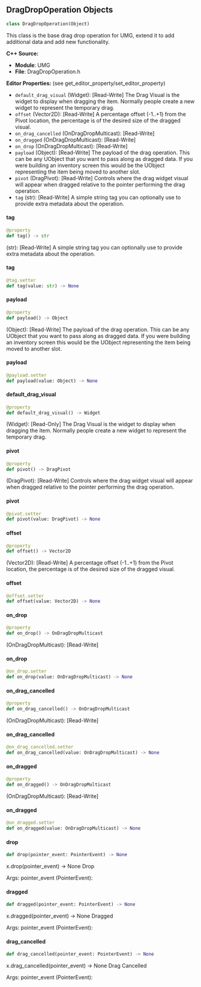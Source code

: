 ## DragDropOperation Objects

```python
class DragDropOperation(Object)
```

This class is the base drag drop operation for UMG, extend it to add additional data and add new functionality.

**C++ Source:**

- **Module**: UMG
- **File**: DragDropOperation.h

**Editor Properties:** (see get_editor_property/set_editor_property)

- ``default_drag_visual`` (Widget):  [Read-Write] The Drag Visual is the widget to display when dragging the item.  Normally people create a new widget to represent the
  temporary drag.
- ``offset`` (Vector2D):  [Read-Write] A percentage offset (-1..+1) from the Pivot location, the percentage is of the desired size of the dragged visual.
- ``on_drag_cancelled`` (OnDragDropMulticast):  [Read-Write]
- ``on_dragged`` (OnDragDropMulticast):  [Read-Write]
- ``on_drop`` (OnDragDropMulticast):  [Read-Write]
- ``payload`` (Object):  [Read-Write] The payload of the drag operation.  This can be any UObject that you want to pass along as dragged data.  If you
  were building an inventory screen this would be the UObject representing the item being moved to another slot.
- ``pivot`` (DragPivot):  [Read-Write] Controls where the drag widget visual will appear when dragged relative to the pointer performing
  the drag operation.
- ``tag`` (str):  [Read-Write] A simple string tag you can optionally use to provide extra metadata about the operation.

<a id="unreal.DragDropOperation.tag"></a>

#### tag

```python
@property
def tag() -> str
```

(str):  [Read-Write] A simple string tag you can optionally use to provide extra metadata about the operation.

<a id="unreal.DragDropOperation.tag"></a>

#### tag

```python
@tag.setter
def tag(value: str) -> None
```

<a id="unreal.DragDropOperation.payload"></a>

#### payload

```python
@property
def payload() -> Object
```

(Object):  [Read-Write] The payload of the drag operation.  This can be any UObject that you want to pass along as dragged data.  If you
were building an inventory screen this would be the UObject representing the item being moved to another slot.

<a id="unreal.DragDropOperation.payload"></a>

#### payload

```python
@payload.setter
def payload(value: Object) -> None
```

<a id="unreal.DragDropOperation.default_drag_visual"></a>

#### default_drag_visual

```python
@property
def default_drag_visual() -> Widget
```

(Widget):  [Read-Only] The Drag Visual is the widget to display when dragging the item.  Normally people create a new widget to represent the
temporary drag.

<a id="unreal.DragDropOperation.pivot"></a>

#### pivot

```python
@property
def pivot() -> DragPivot
```

(DragPivot):  [Read-Write] Controls where the drag widget visual will appear when dragged relative to the pointer performing
the drag operation.

<a id="unreal.DragDropOperation.pivot"></a>

#### pivot

```python
@pivot.setter
def pivot(value: DragPivot) -> None
```

<a id="unreal.DragDropOperation.offset"></a>

#### offset

```python
@property
def offset() -> Vector2D
```

(Vector2D):  [Read-Write] A percentage offset (-1..+1) from the Pivot location, the percentage is of the desired size of the dragged visual.

<a id="unreal.DragDropOperation.offset"></a>

#### offset

```python
@offset.setter
def offset(value: Vector2D) -> None
```

<a id="unreal.DragDropOperation.on_drop"></a>

#### on_drop

```python
@property
def on_drop() -> OnDragDropMulticast
```

(OnDragDropMulticast):  [Read-Write]

<a id="unreal.DragDropOperation.on_drop"></a>

#### on_drop

```python
@on_drop.setter
def on_drop(value: OnDragDropMulticast) -> None
```

<a id="unreal.DragDropOperation.on_drag_cancelled"></a>

#### on_drag_cancelled

```python
@property
def on_drag_cancelled() -> OnDragDropMulticast
```

(OnDragDropMulticast):  [Read-Write]

<a id="unreal.DragDropOperation.on_drag_cancelled"></a>

#### on_drag_cancelled

```python
@on_drag_cancelled.setter
def on_drag_cancelled(value: OnDragDropMulticast) -> None
```

<a id="unreal.DragDropOperation.on_dragged"></a>

#### on_dragged

```python
@property
def on_dragged() -> OnDragDropMulticast
```

(OnDragDropMulticast):  [Read-Write]

<a id="unreal.DragDropOperation.on_dragged"></a>

#### on_dragged

```python
@on_dragged.setter
def on_dragged(value: OnDragDropMulticast) -> None
```

<a id="unreal.DragDropOperation.drop"></a>

#### drop

```python
def drop(pointer_event: PointerEvent) -> None
```

x.drop(pointer_event) -> None
Drop

Args:
    pointer_event (PointerEvent):

<a id="unreal.DragDropOperation.dragged"></a>

#### dragged

```python
def dragged(pointer_event: PointerEvent) -> None
```

x.dragged(pointer_event) -> None
Dragged

Args:
    pointer_event (PointerEvent):

<a id="unreal.DragDropOperation.drag_cancelled"></a>

#### drag_cancelled

```python
def drag_cancelled(pointer_event: PointerEvent) -> None
```

x.drag_cancelled(pointer_event) -> None
Drag Cancelled

Args:
    pointer_event (PointerEvent):

<a id="unreal.SlateLibrary"></a>